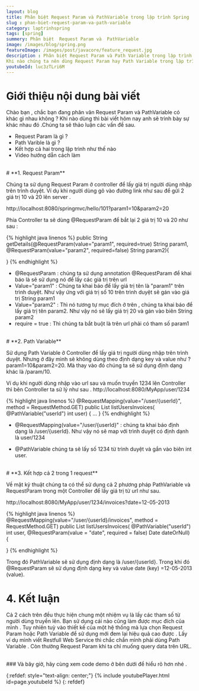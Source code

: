 ```yaml
---
layout: blog
title: Phân biệt Request Param và PathVariable trong lập trình Spring
slug : phan-biet-request-param-va-path-variable
category: laptrinhspring
tags: [spring]
summery: Phân biệt  Request Param và  PathVariable
image: /images/blog/spring.png
featureImage: /images/post/javacore/feature_request.jpg
description : Phân biệt Request Param và Path Variable trong lập trình Spring. Hiểu được request param là gì , path variable là gì.
Khi nào chúng ta nên dùng Request Param hay Path Variable trong lập trình Spring.
youtubeId: luc3zTLri6M
---
```


# **Giới thiệu nội dung bài viết**

Chào bạn , chắc bạn đang phân vân Request Param và PathVariable có khác gì nhau không ? Khi nào dùng thì bài viết hôm nay
anh sẽ trình bày sự khác nhau đó .Chúng ta sẽ thảo luận các vấn đề sau.

- Request Param là gì ?
- Path Varible là gì ?
- Kết hợp cả hai trong lập trình như thế nào
- Video hướng dẫn cách làm

<br>
# **1. Request Param**

Chúng ta sử dụng Request Param ở controller để lấy giá trị người dùng nhập trên trình duyệt. Ví dụ khi người dùng gõ vào đường link như sau để gửi 2 giá trị 10 và 20 lên server .

http://localhost:8080/springmvc/hello/101?param1=10&param2=20

Phía Controller ta sẽ dùng @RequestParam để bắt lại 2 giá trị 10 và 20 như sau :

{% highlight java linenos %}
public String getDetails(@RequestParam(value="param1", required=true) String param1, @RequestParam(value="param2", required=false) String param2){

}
{% endhighlight %}

- @RequestParam : chúng ta sử dụng annotation @RequestParam để khai báo là sẽ sử dụng nó để lấy các giá trị trên url
- Value="param1" : Chúng ta khai báo để lấy giá trị tên là "param1" trên trình duyệt. Như vậy ứng với giá trị số 10 trên trình duyệt sẽ gán vào giá trị String param1
- Value="param2" : Thì nó tương tự mục đích ở trên , chúng ta khai báo để lấy giá trị tên param2. Như vậy nó sẽ lấy giá trị 20 và gán vào biên String param2
- require = true : Thì chúng ta bắt buột là trên url phải có tham số param1

<br>
# **2. Path Variable**

Sử dụng Path Variable ở Controller để lấy giá trị người dùng nhập trên trình duyệt. Nhưng ở đây mình sẽ không dùng theo định dạng key và value như ?param1=10&param2=20. Mà thay vào đó chúng ta sẽ sử dụng định dạng khác là /param/10.

Ví dụ khi người dùng nhập vào url sau và muốn truyền 1234 lên Controller thì bên Controller ta sử lý như sau .
http://localhost:8080/MyApp/user/1234

{% highlight java linenos %}
@RequestMapping(value="/user/{userId}", method = RequestMethod.GET)
public List<Invoice> listUsersInvoices(
            @PathVariable("userId") int user) {
  ...
}
{% endhighlight %}

- @RequestMapping(value="/user/{userId}" : chúng ta khai báo định dạng là /user/{userId}. Như vậy nó sẽ map với trình duyệt có định dạnh là user/1234

- @PathVariable chúng ta sẽ lấy số 1234 từ trình duyệt và gắn vào biên int user.

<br>
# **3. Kết hợp cả 2 trong 1 request**

Về mặt kỷ thuật chúng ta có thể sử dụng cả 2 phương pháp PathVariable và RequestParam trong một Controller để lấy giá trị từ url như sau.

http://localhost:8080/MyApp/user/1234/invoices?date=12-05-2013

{% highlight java linenos %}
@RequestMapping(value="/user/{userId}/invoices", method = RequestMethod.GET)
public List<Invoice> listUsersInvoices(
            @PathVariable("userId") int user,
            @RequestParam(value = "date", required = false) Date dateOrNull) {

}
{% endhighlight %}

Trong đó PathVariable sẽ sử dụng định dạng là /user/{userId}. Trong khi đó @RequestParam sẽ sử dụng định dạng key và value date (key) =12-05-2013 (value).
<br>
# **4. Kết luận**

Cả 2 cách trên đều thực hiện chung một nhiệm vụ là lấy các tham số từ người dùng truyền lên. Bạn sử dụng cái nào cũng làm được
mục đích của mình . Tuy nhiên tuỳ vào thiết kế của một hệ thống mà lựa chọn Request Param hoặc  Path Variable để sử dụng mới đem lại
hiệu quả cao được . Lấy ví dụ mình viết Restfull Web Service thì chắc chắn mình phải dùng Path Variable . Còn thường Request Param khi ta chỉ muống
query data trên URL.

<br>
### Và bây giờ, hãy cùng xem code demo ở bên dưới để hiểu rõ hơn nhé .

{:refdef: style="text-align: center;"}
{% include youtubePlayer.html id=page.youtubeId %}
{: refdef}
